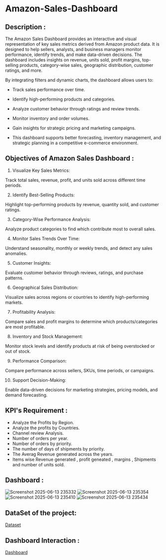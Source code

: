 # Amazon-Sales-Dashboard
## Description :
The Amazon Sales Dashboard provides an interactive and visual representation of key sales metrics derived from Amazon product data. It is designed to help sellers, analysts, and business managers monitor performance, identify trends, and make data-driven decisions. The dashboard includes insights on revenue, units sold, profit margins, top-selling products, category-wise sales, geographic distribution, customer ratings, and more.

By integrating filters and dynamic charts, the dashboard allows users to:

- Track sales performance over time.

- Identify high-performing products and categories.

- Analyze customer behavior through ratings and review trends.

- Monitor inventory and order volumes.

- Gain insights for strategic pricing and marketing campaigns.

- This dashboard supports better forecasting, inventory management, and strategic planning in a competitive e-commerce environment.

## Objectives of Amazon Sales Dashboard :
1. Visualize Key Sales Metrics:

Track total sales, revenue, profit, and units sold across different time periods.

2. Identify Best-Selling Products:

Highlight top-performing products by revenue, quantity sold, and customer ratings.

3. Category-Wise Performance Analysis:

Analyze product categories to find which contribute most to overall sales.

4. Monitor Sales Trends Over Time:

Understand seasonality, monthly or weekly trends, and detect any sales anomalies.

5. Customer Insights:

Evaluate customer behavior through reviews, ratings, and purchase patterns.

6. Geographical Sales Distribution:

Visualize sales across regions or countries to identify high-performing markets.

7. Profitability Analysis:

Compare sales and profit margins to determine which products/categories are most profitable.

8. Inventory and Stock Management:

Monitor stock levels and identify products at risk of being overstocked or out of stock.

9. Performance Comparison:

Compare performance across sellers, SKUs, time periods, or campaigns.

10. Support Decision-Making:

Enable data-driven decisions for marketing strategies, pricing models, and demand forecasting.

## KPI's Requirement :
- Analyze the Profits by Region.
- Analyze the profits by Countries.
- Channel review Analysis.
- Number of orders per year.
- Number of orders by priority.
- The number of days of shipments by priority.
- The Averag Revenue generated across the years.
- Items wise Revenue generated , profit geneated , margins , Shipments and number of units sold.
## Dashboard :
![Screenshot 2025-06-13 235332](https://github.com/user-attachments/assets/15653b7b-0a28-4510-a6f8-9dde4c052716)
![Screenshot 2025-06-13 235354](https://github.com/user-attachments/assets/09d41d7d-d93d-47c7-b133-469d5b6e96cf)
![Screenshot 2025-06-13 235410](https://github.com/user-attachments/assets/47924d31-7db6-4b07-ba0d-a5d10c8c29d0)
![Screenshot 2025-06-13 235434](https://github.com/user-attachments/assets/986f37fb-af17-41b6-82e5-af7b16dac63a)

## DataSet of the project:
<a href="https://github.com/AnuragBarkhane/Amazon-Sales-Dashboard/blob/main/Amazon%20Sales%20data_Amazon%20Sales%20data.csv">Dataset<a/>
## Dashboard Interaction :
<a href="https://github.com/AnuragBarkhane/Amazon-Sales-Dashboard">Dashboard<a/>




